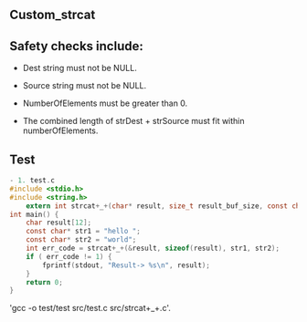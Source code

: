## Custom_strcat 

## Safety checks include:

-  Dest string  must not be NULL.

-  Source string  must not be NULL.

-  NumberOfElements must be greater than 0.

-  The combined length of strDest + strSource must fit within numberOfElements.
## Test
```c
- 1. test.c
#include <stdio.h>
#include <string.h>
    extern int strcat+_+(char* result, size_t result_buf_size, const char* str1, const char* str2 );
int main() {
    char result[12];
    const char* str1 = "hello ";
    const char* str2 = "world";
    int err_code = strcat+_+(&result, sizeof(result), str1, str2);
    if ( err_code != 1) {
        fprintf(stdout, "Result-> %s\n", result);
    }
    return 0;
}
```
'gcc -o  test/test src/test.c src/strcat+_+.c'.
    

